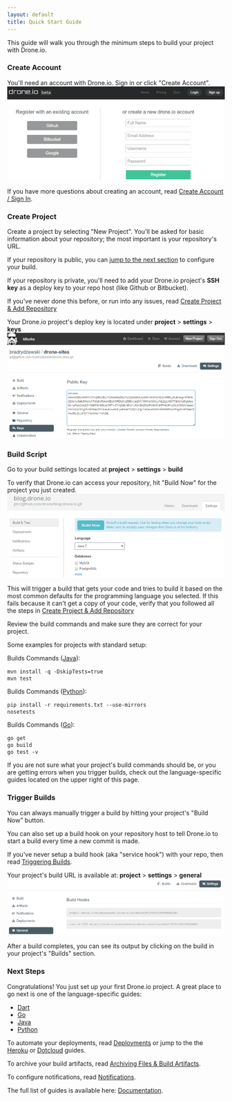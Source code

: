 ```yaml
---
layout: default
title: Quick Start Guide
---
```


This guide will walk you through the minimum steps to build your project with Drone.io.

### Create Account

You'll need an account with Drone.io.  Sign in or click "Create Account".
![Create Account](img/quickstart-account.png)

If you have more questions about creating an account, read [Create Account / Sign In](/createaccount.html).

### Create Project

Create a project by selecting "New Project". You'll be asked for basic information about your repository; the most important is your repository's URL.

If your repository is public, you can [jump to the next section](#build-script) to configure your build.

If your repository is private, you'll need to add your Drone.io project's **SSH key** as a deploy key to your repo host (like Github or Bitbucket).

If you've never done this before, or run into any issues, read [Create Project & Add Repository](/newproject.html)

Your Drone.io project's deploy key is located under **project** > **settings** > **keys**
![Deployment Key](img/deploy-key.png)

### <a id="build-script"></a>Build Script

Go to your build settings located at **project** > **settings** > **build**

To verify that Drone.io can access your repository, hit "Build Now" for the project you just created.
![Manual Build Now](img/trigger-now.png)

This will trigger a build that gets your code and tries to build it based on the most common defaults for the programming language you selected.  If this fails because it can't get a copy of your code, verify that you followed all the steps in [Create Project & Add Repository](/newproject.html) 

Review the build commands and make sure they are correct for your project.

Some examples for projects with standard setup:

Builds Commands ([Java](/java.html)):

```
mvn install -q -DskipTests=true
mvn test
```

Builds Commands ([Python](/python.html)):

```
pip install -r requirements.txt --use-mirrors
nosetests
```

Builds Commands ([Go](/golang.html)):

```
go get
go build
go test -v
```

If you are not sure what your project's build commands should be, or you are getting errors when you trigger builds, check out the language-specific guides located on the upper right of this page.

### Trigger Builds

You can always manually trigger a build by hitting your project's "Build Now" button.

You can also set up a build hook on your repository host to tell Drone.io to start a build every time a new commit is made.

If you've never setup a build hook (aka "service hook") with your repo, then read [Triggering Builds](/triggers.html#hook).

Your project's build URL is available at: **project** > **settings** > **general**
![Manual Build Curl](img/trigger-curl.png)

After a build completes, you can see its output by clicking on the build in your project's "Builds" section. 

### Next Steps

Congratulations! You just set up your first Drone.io project. A great place to go next is one of the language-specific guides:

* [Dart](/dart.html)
* [Go](/golang.html)
* [Java](/java.html)
* [Python](/python.html)

To automate your deployments, read [Deployments](/deployment.html) or jump to the the [Heroku](/heroku.html) or [Dotcloud](/dotcloud.html) guides.

To archive your build artifacts, read [Archiving Files & Build Artifacts](/artifacts.html).

To configure notifications, read [Notifications](/notifications.html).

The full list of guides is available here: [Documentation](/..).
